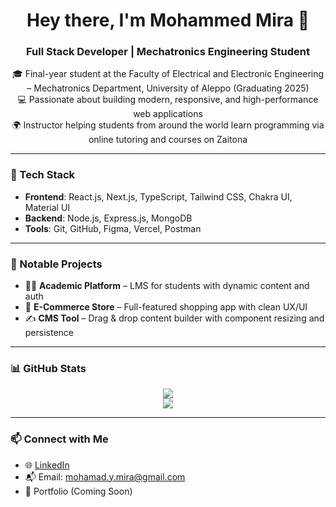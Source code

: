 <h1 align="center">Hey there, I'm Mohammed Mira 👋</h1>
<h3 align="center">Full Stack Developer | Mechatronics Engineering Student</h3>

<p align="center">
🎓 Final-year student at the Faculty of Electrical and Electronic Engineering – Mechatronics Department, University of Aleppo (Graduating 2025)<br/>
💻 Passionate about building modern, responsive, and high-performance web applications<br/>
🌍 Instructor helping students from around the world learn programming via online tutoring and courses on Zaitona
</p>

---

### 🚀 Tech Stack
- **Frontend**: React.js, Next.js, TypeScript, Tailwind CSS, Chakra UI, Material UI
- **Backend**: Node.js, Express.js, MongoDB
- **Tools**: Git, GitHub, Figma, Vercel, Postman

---

### 📌 Notable Projects
- 🧑‍🎓 **Academic Platform** – LMS for students with dynamic content and auth
- 🛒 **E-Commerce Store** – Full-featured shopping app with clean UX/UI
- ✍️ **CMS Tool** – Drag & drop content builder with component resizing and persistence

---

### 📊 GitHub Stats
<p align="center">
  <img src="https://github-readme-stats.vercel.app/api?username=MohamadMira0&show_icons=true&theme=tokyonight" />
  <br />
  <img src="https://github-readme-stats.vercel.app/api/top-langs/?username=MohamadMira0&layout=compact&theme=tokyonight" />
</p>

---

### 📫 Connect with Me
- 🌐 [LinkedIn](https://www.linkedin.com/in/mohammed-mira-3302a1325)
- 📬 Email: mohamad.y.mira@gmail.com
- 💼 Portfolio (Coming Soon)
